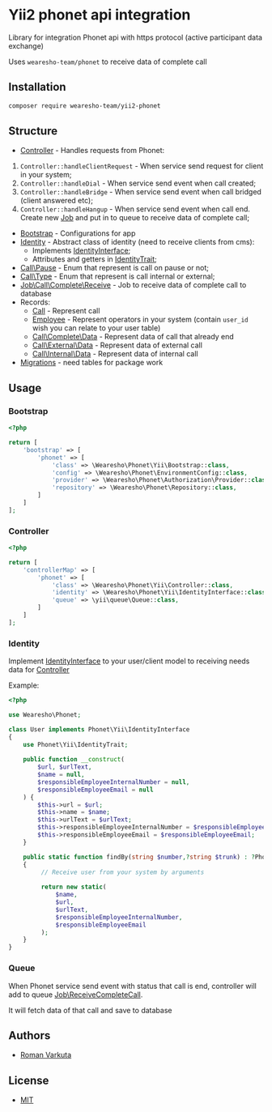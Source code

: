 # Yii2 phonet api integration

Library for integration Phonet api with https protocol (active participant data exchange)

Uses `wearesho-team/phonet` to receive data of complete call

## Installation
```bash
composer require wearesho-team/yii2-phonet
```

## Structure

- [Controller](./src/Controller.php) - Handles requests from Phonet:
1) `Controller::handleClientRequest` - When service send request for client in your system;
2) `Controller::handleDial` - When service send event when call created;
3) `Controller::handleBridge` - When service send event when call bridged (client answered etc);
4) `Controller::handleHangup` - When service send event when call end. Create new [Job](./src/Job/Call/Complete/Receive.php) and put in to queue
 to receive data of complete call;
- [Bootstrap](./src/Bootstrap.php) - Configurations for app
- [Identity](./src/Identity.php) - Abstract class of identity (need to receive clients from cms):
    - Implements [IdentityInterface](./src/IdentityInterface.php);
    - Attributes and getters in [IdentityTrait](./src/IdentityTrait.php);
- [Call\Pause](./src/Call/Pause.php) - Enum that represent is call on pause or not;
- [Call\Type](./src/Call/Type.php) - Enum that represent is call internal or external;
- [Job\Call\Complete\Receive](./src/Job/Call/Complete/Receive.php) - Job to receive data of complete call to database
- Records:
    - [Call](./src/Record/Call.php) - Represent call
    - [Employee](./src/Record/Employee.php) - Represent operators in your system (contain `user_id` wish you can relate to your user table)
    - [Call\Complete\Data](src/Record/Call/Complete.php) - Represent data of call that already end
    - [Call\External\Data](src/Record/Call/External.php) - Represent data of external call
    - [Call\Internal\Data](src/Record/Call/Internal.php) - Represent data of internal call
- [Migrations](./src/Migrations) - need tables for package work

## Usage

### Bootstrap

```php
<?php

return [
    'bootstrap' => [
        'phonet' => [
            'class' => \Wearesho\Phonet\Yii\Bootstrap::class,
            'config' => \Wearesho\Phonet\EnvironmentConfig::class,
            'provider' => \Wearesho\Phonet\Authorization\Provider::class,
            'repository' => \Wearesho\Phonet\Repository::class,
        ]
    ]
];
```

### Controller

```php
<?php

return [
    'controllerMap' => [
        'phonet' => [
            'class' => \Wearesho\Phonet\Yii\Controller::class,
            'identity' => \Wearesho\Phonet\Yii\IdentityInterface::class,
            'queue' => \yii\queue\Queue::class,
        ]
    ]
];
```

### Identity

Implement [IdentityInterface](./src/IdentityInterface.php) to your user/client model to receiving needs data for [Controller](./src/Controller.php)

Example:

```php
<?php

use Wearesho\Phonet;

class User implements Phonet\Yii\IdentityInterface
{
    use Phonet\Yii\IdentityTrait;
    
    public function __construct(
        $url, $urlText,
        $name = null,
        $responsibleEmployeeInternalNumber = null,
        $responsibleEmployeeEmail = null
    ) {
        $this->url = $url;
        $this->name = $name;
        $this->urlText = $urlText;
        $this->responsibleEmployeeInternalNumber = $responsibleEmployeeInternalNumber;
        $this->responsibleEmployeeEmail = $responsibleEmployeeEmail;
    }

    public static function findBy(string $number,?string $trunk) : ?Phonet\Yii\IdentityInterface
    {
         // Receive user from your system by arguments
         
         return new static(
             $name,
             $url,
             $urlText,
             $responsibleEmployeeInternalNumber,
             $responsibleEmployeeEmail
         );
    }
}
```

### Queue

When Phonet service send event with status that call is end, controller will add to queue [Job\ReceiveCompleteCall](src/Job/Call/Complete/Receive.php).

It will fetch data of that call and save to database

## Authors
- [Roman Varkuta](mailto:roman.varkuta@gmail.com)

## License
- [MIT](./LICENSE)
